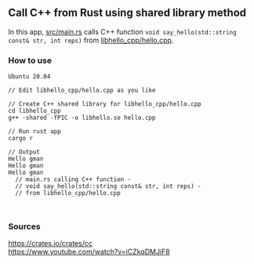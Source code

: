 ## Call C++ from Rust using shared library method

In this app, [src/main.rs](https://github.com/simsekgokhan/rust_call_cpp_so/blob/main/src/main.rs) calls C++ function `void say_hello(std::string const& str, int reps)` from [libhello_cpp/hello.cpp](https://github.com/simsekgokhan/rust_call_cpp_so/blob/main/libhello_cpp/hello.cpp).
  
  
### How to use  

```
Ubuntu 20.04

// Edit libhello_cpp/hello.cpp as you like

// Create C++ shared library for libhello_cpp/hello.cpp 
cd libhello_cpp
g++ -shared -fPIC -o libhello.so hello.cpp 

// Run rust app
cargo r

// Output
Hello gman
Hello gman
Hello gman
  // main.rs calling C++ function -
  // void say_hello(std::string const& str, int reps) -
  // from libhello_cpp/hello.cpp 



```

### Sources
https://crates.io/crates/cc  
https://www.youtube.com/watch?v=iCZkqDMJiF8  

